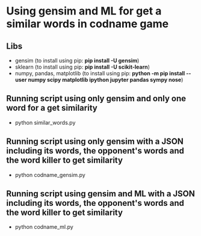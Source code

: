 # Using gensim and ML for get a similar words in codname game

## Libs
- gensim (to install using pip: __pip install -U gensim__)
- sklearn (to install using pip: __pip install -U scikit-learn__)
- numpy, pandas, matplotlib (to install using pip: 
__python -m pip install --user numpy scipy matplotlib ipython jupyter pandas sympy nose__)

## Running script using only gensim and only one word for a get similarity

- python similar_words.py

## Running script using only gensim with a JSON including its words, the opponent's words and the word killer to get similarity

- python codname_gensim.py

## Running script using gensim and ML with a JSON including its words, the opponent's words and the word killer to get similarity

- python codname_ml.py